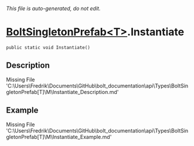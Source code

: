 *This file is auto-generated, do not edit.*

# [BoltSingletonPrefab&lt;T&gt;](Types/BoltSingletonPrefab&lt;T&gt;.md).Instantiate
`public static void Instantiate()`
## Description
Missing File 'C:\Users\Fredrik\Documents\GitHub\bolt_documentation\api\Types\BoltSingletonPrefab[T]\M\Instantiate_Description.md'
## Example
Missing File 'C:\Users\Fredrik\Documents\GitHub\bolt_documentation\api\Types\BoltSingletonPrefab[T]\M\Instantiate_Example.md'
